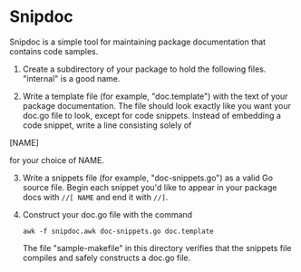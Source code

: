 # Snipdoc

Snipdoc is a simple tool for maintaining package documentation that contains
code samples.

1. Create a subdirectory of your package to hold the following files. "internal"
   is a good name.

2. Write a template file (for example, "doc.template") with the text of your package documentation. The file
should look exactly like you want your doc.go file to look, except for code
snippets.
Instead of embedding a code snippet, write a line consisting solely of

  [NAME]

  for your choice of NAME.

3. Write a snippets file (for example, "doc-snippets.go") as a valid Go source
   file. Begin each snippet you'd like to appear in your package docs with
   `//[ NAME` and end it with `//]`.

4. Construct your doc.go file with the command
   ```
   awk -f snipdoc.awk doc-snippets.go doc.template
   ```
   The file "sample-makefile" in this directory verifies that the
   snippets file compiles and safely constructs a doc.go file.
